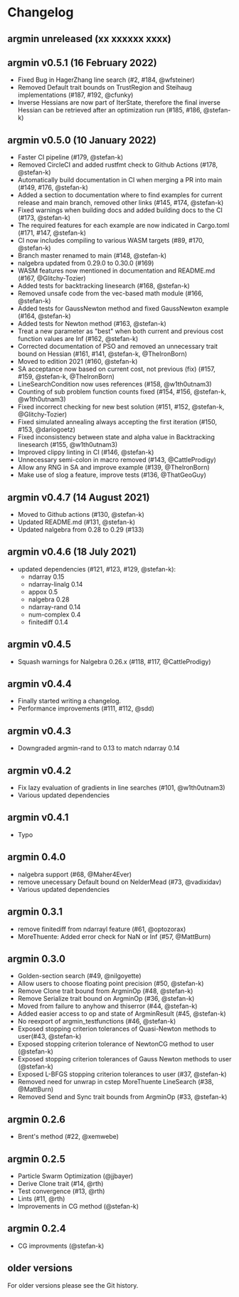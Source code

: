 # Changelog

## argmin unreleased (xx xxxxxx xxxx)

## argmin v0.5.1 (16 February 2022)

- Fixed Bug in HagerZhang line search (#2, #184, @wfsteiner)
- Removed Default trait bounds on TrustRegion and Steihaug implementations (#187, #192, @cfunky)
- Inverse Hessians are now part of IterState, therefore the final inverse Hessian can be retrieved after an optimization run (#185, #186, @stefan-k)

## argmin v0.5.0 (10 January 2022)

- Faster CI pipeline (#179, @stefan-k)
- Removed CircleCI and added rustfmt check to Github Actions (#178, @stefan-k)
- Automatically build documentation in CI when merging a PR into main (#149, #176, @stefan-k) 
- Added a section to documentation where to find examples for current release and main branch, removed other links (#145, #174, @stefan-k)
- Fixed warnings when building docs and added building docs to the CI (#173, @stefan-k)
- The required features for each example are now indicated in Cargo.toml (#171, #147, @stefan-k)
- CI now includes compiling to various WASM targets (#89, #170, @stefan-k)
- Branch master renamed to main (#148, @stefan-k)
- nalgebra updated from 0.29.0 to 0.30.0 (#169)
- WASM features now mentioned in documentation and README.md (#167, @Glitchy-Tozier)
- Added tests for backtracking linesearch (#168, @stefan-k)
- Removed unsafe code from the vec-based math module (#166, @stefan-k)
- Added tests for GaussNewton method and fixed GaussNewton example (#164, @stefan-k)
- Added tests for Newton method (#163, @stefan-k)
- Treat a new parameter as "best" when both current and previous cost function values are Inf (#162, @stefan-k)
- Corrected documentation of PSO and removed an unnecessary trait bound on Hessian (#161, #141, @stefan-k, @TheIronBorn)
- Moved to edition 2021 (#160, @stefan-k)
- SA acceptance now based on current cost, not previous (fix) (#157, #159, @stefan-k, @TheIronBorn)
- LineSearchCondition now uses references (#158, @w1th0utnam3)
- Counting of sub problem function counts fixed (#154, #156, @stefan-k, @w1th0utnam3)
- Fixed incorrect checking for new best solution (#151, #152, @stefan-k, @Glitchy-Tozier)
- Fixed simulated annealing always accepting the first iteration (#150, #153, @dariogoetz)
- Fixed inconsistency between state and alpha value in Backtracking linesearch (#155, @w1th0utnam3)
- Improved clippy linting in CI (#146, @stefan-k)
- Unnecessary semi-colon in macro removed (#143, @CattleProdigy)
- Allow any RNG in SA and improve example (#139, @TheIronBorn)
- Make use of slog a feature, improve tests (#136, @ThatGeoGuy)

## argmin v0.4.7 (14 August 2021)

- Moved to Github actions (#130, @stefan-k)
- Updated README.md (#131, @stefan-k)
- Updated nalgebra from 0.28 to 0.29 (#133)

## argmin v0.4.6 (18 July 2021)

- updated dependencies (#121, #123, #129, @stefan-k):
  + ndarray 0.15
  + ndarray-linalg 0.14
  + appox 0.5
  + nalgebra 0.28
  + ndarray-rand 0.14
  + num-complex 0.4
  + finitediff 0.1.4

## argmin v0.4.5 

- Squash warnings for Nalgebra 0.26.x (#118, #117, @CattleProdigy)

## argmin v0.4.4 

- Finally started writing a changelog.
- Performance improvements (#111, #112, @sdd)

## argmin v0.4.3

- Downgraded argmin-rand to 0.13 to match ndarray 0.14

## argmin v0.4.2

- Fix lazy evaluation of gradients in line searches (#101, @w1th0utnam3)
- Various updated dependencies

## argmin v0.4.1

- Typo

## argmin 0.4.0

- nalgebra support (#68, @Maher4Ever)
- remove unecessary Default bound on NelderMead (#73, @vadixidav)
- Various updated dependencies

## argmin 0.3.1

- remove finitediff from ndarrayl feature (#61, @optozorax)
- MoreThuente: Added error check for NaN or Inf (#57, @MattBurn)

## argmin 0.3.0

- Golden-section search (#49, @nilgoyette)
- Allow users to choose floating point precision (#50, @stefan-k)
- Remove Clone trait bound from ArgminOp (#48, @stefan-k)
- Remove Serialize trait bound on ArgminOp (#36, @stefan-k)
- Moved from failure to anyhow and thiserror (#44, @stefan-k)
- Added easier access to op and state of ArgminResult (#45, @stefan-k)
- No reexport of argmin_testfunctions (#46, @stefan-k)
- Exposed stopping criterion tolerances of Quasi-Newton methods to user(#43, @stefan-k)
- Exposed stopping criterion tolerance of NewtonCG method to user (@stefan-k)
- Exposed stopping criterion tolerances of Gauss Newton methods to user (@stefan-k)
- Exposed L-BFGS stopping criterion tolerances to user (#37, @stefan-k)
- Removed need for unwrap in cstep MoreThuente LineSearch (#38, @MattBurn)
- Removed Send and Sync trait bounds from ArgminOp (#33, @stefan-k)

## argmin 0.2.6

- Brent's method (#22, @xemwebe)

## argmin 0.2.5

- Particle Swarm Optimization (@jjbayer)
- Derive Clone trait (#14, @rth)
- Test convergence (#13, @rth)
- Lints (#11, @rth)
- Improvements in CG method (@stefan-k)

## argmin 0.2.4

- CG improvments (@stefan-k)

## older versions

For older versions please see the Git history.
